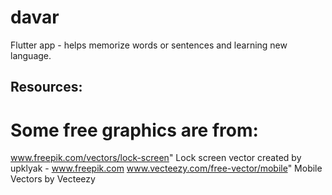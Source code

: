 # davar
Flutter app - helps memorize words or sentences and learning new language. 

## Resources:

# Some free graphics are from:
www.freepik.com/vectors/lock-screen" Lock screen vector created by upklyak - www.freepik.com
www.vecteezy.com/free-vector/mobile" Mobile Vectors by Vecteezy